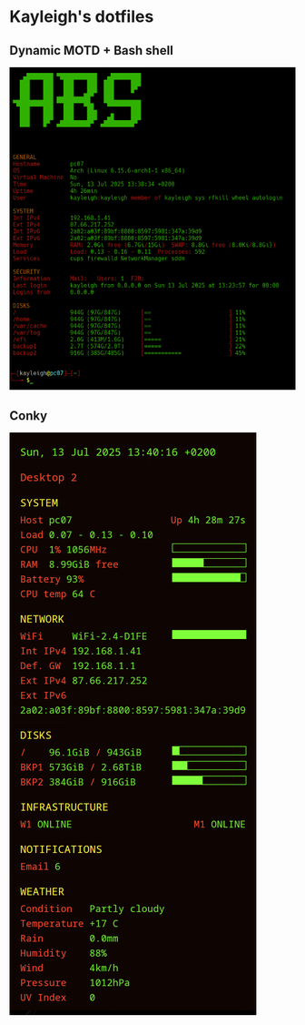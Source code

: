 # Kayleigh's dotfiles

## Dynamic MOTD + Bash shell

![Dymanic MOTD and Bash shell screenshot](./previews/shell.png)

## Conky

![Conky screenshot](./previews/conky.png)
